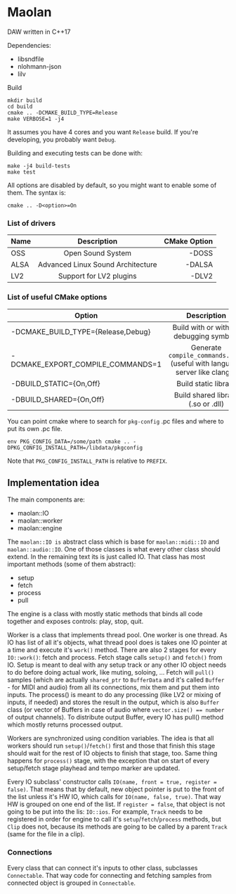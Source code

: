 # Maolan
DAW written in C++17

Dependencies:
* libsndfile
* nlohmann-json
* lilv

Build
```
mkdir build
cd build
cmake .. -DCMAKE_BUILD_TYPE=Release
make VERBOSE=1 -j4
```

It assumes you have 4 cores and you want `Release` build. If you're developing, you probably want `Debug`.

Building and executing tests can be done with:
```
make -j4 build-tests
make test
```

All options are disabled by default, so you might want to enable some of them. The syntax is:
```
cmake .. -D<option>=On
```

### List of drivers
| Name |      Description                  |  CMake Option |
|------|:---------------------------------:|--------------:|
| OSS  | Open Sound System                 | -DOSS         |
| ALSA | Advanced Linux Sound Architecture | -DALSA        |
| LV2  | Support for LV2 plugins           | -DLV2         |

### List of useful CMake options
|              Option                |                                  Description                               | 
|------------------------------------|:--------------------------------------------------------------------------:|
| -DCMAKE_BUILD_TYPE={Release,Debug} | Build with or without debugging symbols                                    |
| -DCMAKE_EXPORT_COMPILE_COMMANDS=1  | Generate `compile_commands.json` (useful with language server like clangd) |
| -DBUILD_STATIC={On,Off}            | Build static library                                                       |
| -DBUILD_SHARED={On,Off}            | Build shared library (.so or .dll)                                         |


You can point cmake where to search for `pkg-config` .pc files and where to
put its own .pc file.
```
env PKG_CONFIG_DATA=/some/path cmake .. -DPKG_CONFIG_INSTALL_PATH=/libdata/pkgconfig
```
Note that `PKG_CONFIG_INSTALL_PATH` is relative to `PREFIX`.

## Implementation idea

The main components are:
  - maolan::IO
  - maolan::worker
  - maolan::engine

The `maolan::IO is` abstract class which is base for `maolan::midi::IO` and 
`maolan::audio::IO`. One of those classes is what every other class should extend. In 
the remaining text its is just called IO. That class has most important methods 
(some of them abstract):
  - setup
  - fetch
  - process
  - pull

The engine is a class with mostly static methods that binds all code together
and exposes controls: play, stop, quit.

Worker is a class that implements thread pool. One worker is one thread. As IO
has list of all it's objects, what thread pool does is takes one IO pointer at
a time and execute it's `work()` method. There are also 2 stages for every
`IO::work()`: fetch and process. Fetch stage calls `setup()` and `fetch()` from IO.
Setup is meant to deal with any setup track or any other IO object needs to do
before doing actual work, like muting, soloing, ... Fetch will `pull()` samples
(which are actually `shared_ptr` to `BufferData` and it's called `Buffer` - for MIDI
and audio) from all its connections, mix them and put them into inputs. The
process() is meant to do any processing (like LV2 or mixing of inputs, if needed)
and stores the result in the output, which is also `Buffer` class (or vector of
Buffers in case of audio where `vector.size() == number` of output channels). To
distribute output Buffer, every IO has pull() method which mostly returns
processed output.

Workers are synchronized using condition variables. The idea is that all workers
should run `setup()`/`fetch()` first and those that finish this stage should wait
for the rest of IO objects to finish that stage, too. Same thing happens for
`process()` stage, with the exception that on start of every setup/fetch stage
playhead and tempo marker are updated.

Every IO subclass' constructor calls `IO(name, front = true, register = false)`.
That means that by default, new object pointer is put to the front of the list
unless it's HW IO, which calls for `IO(name, false, true)`. That way HW is
grouped on one end of the list. If `register = false`, that object is not going
to be put into the lis: `IO::ios`. For example, `Track` needs to be registered 
in order for engine to call it's `setup`/`fetch`/`process` methods, but `Clip`
does not, because its methods are going to be called by a parent `Track`
(same for the file in a clip).

### Connections

Every class that can connect it's inputs to other class, subclasses `Connectable`.
That way code for connecting and fetching samples from connected object is grouped
in `Connectable`.
